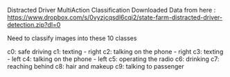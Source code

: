 Distracted Driver MultiAction Classification
Downloaded Data from here : https://www.dropbox.com/s/0vyzjcqsdl6cqi2/state-farm-distracted-driver-detection.zip?dl=0

Need to classify images into these 10 classes 

c0: safe driving
c1: texting - right
c2: talking on the phone - right
c3: texting - left
c4: talking on the phone - left
c5: operating the radio
c6: drinking
c7: reaching behind
c8: hair and makeup
c9: talking to passenger
